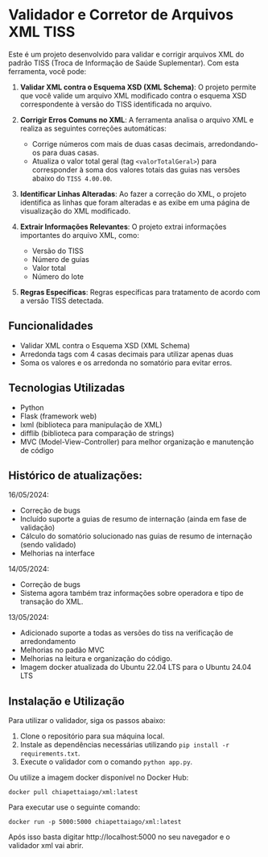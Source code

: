 # Validador e Corretor de Arquivos XML TISS

Este é um projeto desenvolvido para validar e corrigir arquivos XML do padrão TISS (Troca de Informação de Saúde Suplementar). Com esta ferramenta, você pode:

1. **Validar XML contra o Esquema XSD (XML Schema)**: O projeto permite que você valide um arquivo XML modificado contra o esquema XSD correspondente à versão do TISS identificada no arquivo.

2. **Corrigir Erros Comuns no XML**: A ferramenta analisa o arquivo XML e realiza as seguintes correções automáticas:
   - Corrige números com mais de duas casas decimais, arredondando-os para duas casas.
   - Atualiza o valor total geral (tag `<valorTotalGeral>`) para corresponder à soma dos valores totais das guias nas versões abaixo do `TISS 4.00.00`.

3. **Identificar Linhas Alteradas**: Ao fazer a correção do XML, o projeto identifica as linhas que foram alteradas e as exibe em uma página de visualização do XML modificado.

4. **Extrair Informações Relevantes**: O projeto extrai informações importantes do arquivo XML, como:
   - Versão do TISS
   - Número de guias
   - Valor total
   - Número do lote

5. **Regras Específicas**: Regras específicas para tratamento de acordo com a versão TISS detectada.

## Funcionalidades 
- Validar XML contra o Esquema XSD (XML Schema)
- Arredonda tags com 4 casas decimais para utilizar apenas duas
- Soma os valores e os arredonda no somatório para evitar erros.


## Tecnologias Utilizadas

- Python
- Flask (framework web)
- lxml (biblioteca para manipulação de XML)
- difflib (biblioteca para comparação de strings)
- MVC (Model-View-Controller) para melhor organização e manutenção de código

## Histórico de atualizações:
16/05/2024:
- Correção de bugs
- Incluído suporte a guias de resumo de internação (ainda em fase de validação)
- Cálculo do somatório solucionado nas guias de resumo de internação (sendo validado)
- Melhorias na interface

14/05/2024:
- Correção de bugs
- Sistema agora também traz informações sobre operadora e tipo de transação do XML.

13/05/2024:
- Adicionado suporte a todas as versões do tiss na verificação de arredondamento
- Melhorias no padão MVC
- Melhorias na leitura e organização do código.
- Imagem docker atualizada do Ubuntu 22.04 LTS para o Ubuntu 24.04 LTS

## Instalação e Utilização

Para utilizar o validador, siga os passos abaixo:

1. Clone o repositório para sua máquina local.
2. Instale as dependências necessárias utilizando `pip install -r requirements.txt`.
3. Execute o validador com o comando `python app.py`.

Ou utilize a imagem docker disponível no Docker Hub:

```
docker pull chiapettaiago/xml:latest
```

Para executar use o seguinte comando:

```
docker run -p 5000:5000 chiapettaiago/xml:latest
```

Após isso basta digitar http://localhost:5000 no seu navegador e o validador xml vai abrir.



